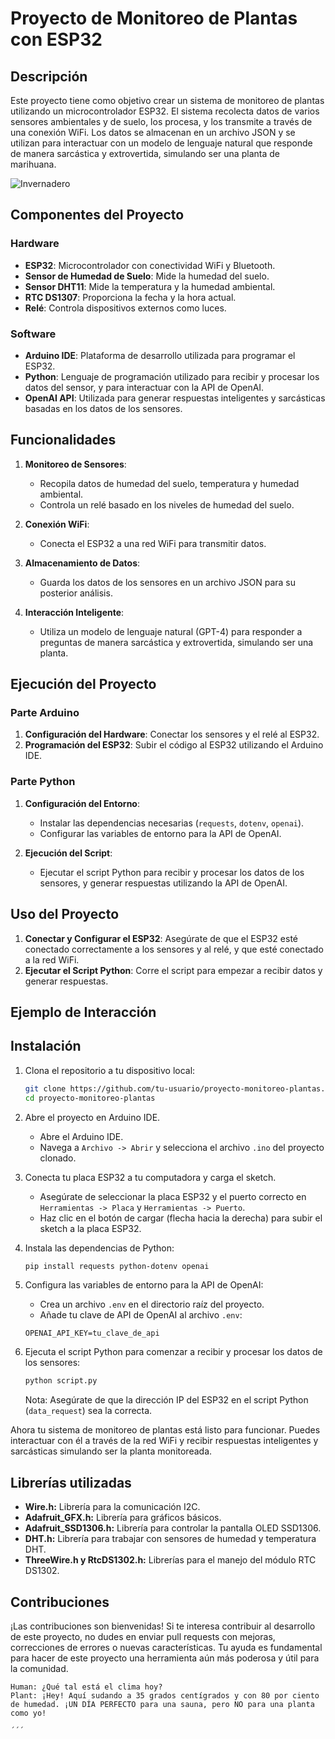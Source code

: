 # Proyecto de Monitoreo de Plantas con ESP32
## Descripción

Este proyecto tiene como objetivo crear un sistema de monitoreo de plantas utilizando un microcontrolador ESP32. El sistema recolecta datos de varios sensores ambientales y de suelo, los procesa, y los transmite a través de una conexión WiFi. Los datos se almacenan en un archivo JSON y se utilizan para interactuar con un modelo de lenguaje natural que responde de manera sarcástica y extrovertida, simulando ser una planta de marihuana.

![Invernadero](Invernadero.jpg)


## Componentes del Proyecto

### Hardware
- **ESP32**: Microcontrolador con conectividad WiFi y Bluetooth.
- **Sensor de Humedad de Suelo**: Mide la humedad del suelo.
- **Sensor DHT11**: Mide la temperatura y la humedad ambiental.
- **RTC DS1307**: Proporciona la fecha y la hora actual.
- **Relé**: Controla dispositivos externos como luces.

### Software
- **Arduino IDE**: Plataforma de desarrollo utilizada para programar el ESP32.
- **Python**: Lenguaje de programación utilizado para recibir y procesar los datos del sensor, y para interactuar con la API de OpenAI.
- **OpenAI API**: Utilizada para generar respuestas inteligentes y sarcásticas basadas en los datos de los sensores.

## Funcionalidades

1. **Monitoreo de Sensores**:
    - Recopila datos de humedad del suelo, temperatura y humedad ambiental.
    - Controla un relé basado en los niveles de humedad del suelo.

2. **Conexión WiFi**:
    - Conecta el ESP32 a una red WiFi para transmitir datos.

3. **Almacenamiento de Datos**:
    - Guarda los datos de los sensores en un archivo JSON para su posterior análisis.

4. **Interacción Inteligente**:
    - Utiliza un modelo de lenguaje natural (GPT-4) para responder a preguntas de manera sarcástica y extrovertida, simulando ser una planta.

## Ejecución del Proyecto

### Parte Arduino

1. **Configuración del Hardware**: Conectar los sensores y el relé al ESP32.
2. **Programación del ESP32**: Subir el código al ESP32 utilizando el Arduino IDE.

### Parte Python

1. **Configuración del Entorno**:
    - Instalar las dependencias necesarias (`requests`, `dotenv`, `openai`).
    - Configurar las variables de entorno para la API de OpenAI.

2. **Ejecución del Script**:
    - Ejecutar el script Python para recibir y procesar los datos de los sensores, y generar respuestas utilizando la API de OpenAI.

## Uso del Proyecto

1. **Conectar y Configurar el ESP32**: Asegúrate de que el ESP32 esté conectado correctamente a los sensores y al relé, y que esté conectado a la red WiFi.
2. **Ejecutar el Script Python**: Corre el script para empezar a recibir datos y generar respuestas.

## Ejemplo de Interacción


## Instalación

1. Clona el repositorio a tu dispositivo local:

    ```sh
    git clone https://github.com/tu-usuario/proyecto-monitoreo-plantas.git
    cd proyecto-monitoreo-plantas
    ```

2. Abre el proyecto en Arduino IDE.

    - Abre el Arduino IDE.
    - Navega a `Archivo -> Abrir` y selecciona el archivo `.ino` del proyecto clonado.

3. Conecta tu placa ESP32 a tu computadora y carga el sketch.

    - Asegúrate de seleccionar la placa ESP32 y el puerto correcto en `Herramientas -> Placa` y `Herramientas -> Puerto`.
    - Haz clic en el botón de cargar (flecha hacia la derecha) para subir el sketch a la placa ESP32.

4. Instala las dependencias de Python:

    ```sh
    pip install requests python-dotenv openai
    ```

5. Configura las variables de entorno para la API de OpenAI:

    - Crea un archivo `.env` en el directorio raíz del proyecto.
    - Añade tu clave de API de OpenAI al archivo `.env`:

    ```env
    OPENAI_API_KEY=tu_clave_de_api
    ```

6. Ejecuta el script Python para comenzar a recibir y procesar los datos de los sensores:

    ```sh
    python script.py
    ```

    Nota: Asegúrate de que la dirección IP del ESP32 en el script Python (`data_request`) sea la correcta.

Ahora tu sistema de monitoreo de plantas está listo para funcionar. Puedes interactuar con él a través de la red WiFi y recibir respuestas inteligentes y sarcásticas simulando ser la planta monitoreada.


## Librerías utilizadas
- **Wire.h:** Librería para la comunicación I2C.
- **Adafruit_GFX.h:** Librería para gráficos básicos.
- **Adafruit_SSD1306.h:** Librería para controlar la pantalla OLED SSD1306.
- **DHT.h:** Librería para trabajar con sensores de humedad y temperatura DHT.
- **ThreeWire.h y RtcDS1302.h:** Librerías para el manejo del módulo RTC DS1302.


## Contribuciones

¡Las contribuciones son bienvenidas! Si te interesa contribuir al desarrollo de este proyecto, no dudes en enviar pull requests con mejoras, correcciones de errores o nuevas características. Tu ayuda es fundamental para hacer de este proyecto una herramienta aún más poderosa y útil para la comunidad.

```plaintext
Human: ¿Qué tal está el clima hoy?
Plant: ¡Hey! Aquí sudando a 35 grados centígrados y con 80 por ciento de humedad. ¡UN DÍA PERFECTO para una sauna, pero NO para una planta como yo!

´´´
